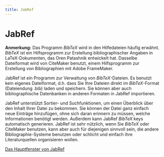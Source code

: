 ```yaml
---
title: JabRef
---
```


# JabRef

**Anmerkung:** Das Programm *BibTeX* wird in den Hilfedateien häufig erwähnt. *BibTeX* ist ein Hilfsprogramm zur Erstellung bibliographischer Angaben in LaTeX-Dokumenten, das Oren Patashnik entwickelt hat. Dasselbe Dateiformat wird von CiteMaker benutzt, einem Hilfsprogramm zur Erstellung von Bibliographien mit Adobe FrameMaker.

JabRef ist ein Programm zur Verwaltung von *BibTeX*-Dateien. Es benutzt kein eigenes Dateiformat, d.h. dass Sie Ihre Dateien direkt im *BibTeX*-Format (Dateiendung .bib) laden und speichern. Sie können aber auch bibliographische Datenbanken in anderen Formaten in JabRef importieren.

JabRef unterstützt Sortier- und Suchfunktionen, um einen Überblick über den Inhalt Ihrer Datei zu bekommen. Sie können der Datei ganz einfach neue Einträge hinzufügen, ohne sich daran erinnern zu müssen, welche Informationen benötigt werden. Außerdem kann JabRef *BibTeX* keys automatisch generieren. JabRef ist sehr nützlich, wenn Sie *BibTeX* oder CiteMaker benutzen, kann aber auch für diejenigen sinnvoll sein, die andere Bibliographie-Systeme benutzen oder schlicht und einfach ihre Literaturquellen organisieren wollen.

[Das Hauptfenster von JabRef](BaseFrameHelp.md)

